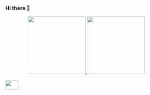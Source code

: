### Hi there 👋





<div align="center">
  <a href="https://github.com/OttoApocalipse">
  <img height="180em" src="https://github-readme-stats.vercel.app/api?username=OttoApocalipse&show_icons=true&theme=dark&include_all_commits=true&count_private=true"/>
  <img height="180em" src="https://github-readme-stats.vercel.app/api/top-langs/?username=OttoApocalipse&layout=compact&langs_count=7&theme=dark"/>
</div>


<div style="display: inline_block"><br>
  <img align="center" height="30" width="40" src="https://cdn.jsdelivr.net/gh/devicons/devicon/icons/cplusplus/cplusplus-line.svg" />  
</div>
